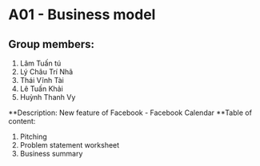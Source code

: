 # A01 - Business model

## Group members:
  1. Lâm Tuấn tú
  2. Lý Châu Trí Nhã
  3. Thái Vĩnh Tài
  4. Lê Tuấn Khải
  5. Huỳnh Thanh Vy

**Description: New feature of Facebook - Facebook Calendar
**Table of content: 
  1. Pitching
  2. Problem statement worksheet
  3. Business summary
